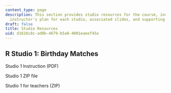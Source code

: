 ```yaml
---
content_type: page
description: This section provides studio resources for the course, including the
  instructor's plan for each studio, associated slides, and supporting files.
draft: false
title: Studio Resources
uid: d1616c8c-ad0b-4679-b5a8-4001eaeef45a
---
```

## R Studio 1: Birthday Matches

Studio 1 Instruction (PDF)

Studio 1 ZIP file 

Studio 1 for teachers (ZIP)